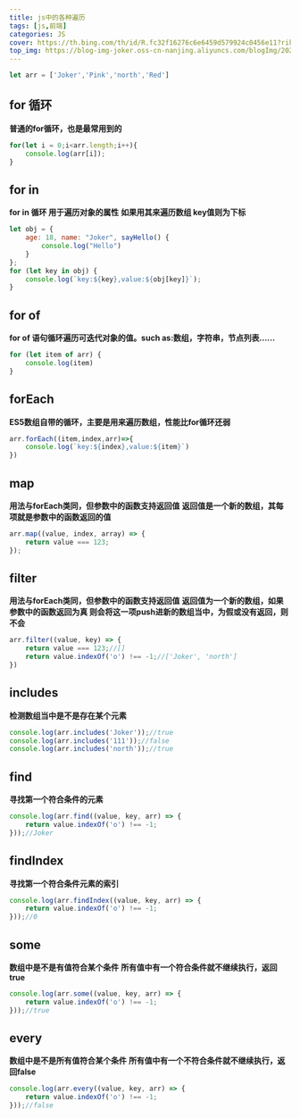 ```yaml
---
title: js中的各种遍历
tags: [js,前端]
categories: JS
cover: https://th.bing.com/th/id/R.fc32f16276c6e6459d579924c0456e11?rik=2K8yVgHO12Is6w&riu=http%3a%2f%2f3.bp.blogspot.com%2f-PTty3CfTGnA%2fTpZOEjTQ_WI%2fAAAAAAAAAeo%2fKeKt_D5X2xo%2fw1200-h630-p-k-nu%2fjs.jpg&ehk=2PrB9111t3zKW%2f42wxMGGN6YYYRN3%2bgtuPOWner1T8M%3d&risl=&pid=ImgRaw&r=0
top_img: https://blog-img-joker.oss-cn-nanjing.aliyuncs.com/blogImg/2022/11/24/14/12171669270661640.webp
---
```

```javascript
let arr = ['Joker','Pink','north','Red']
```

<a name="16f2fd8d"></a>

## for 循环

**普通的for循环，也是最常用到的**

```javascript
for(let i = 0;i<arr.length;i++){
	console.log(arr[i]);
}
```

<a name="5b31cbae"></a>

## for in

**for in 循环 用于遍历对象的属性**
**如果用其来遍历数组 key值则为下标**

```javascript
let obj = {
    age: 18, name: "Joker", sayHello() {
        console.log("Hello")
    }
};
for (let key in obj) {
    console.log(`key:${key},value:${obj[key]}`);
}
```

<a name="4c0bdc05"></a>

## for of

**for of 语句循环遍历可迭代对象的值。such as:数组，字符串，节点列表......**

```javascript
for (let item of arr) {
	console.log(item)
}
```

<a name="forEach"></a>

## forEach

**ES5数组自带的循环，主要是用来遍历数组，性能比for循环还弱**

```javascript
arr.forEach((item,index,arr)=>{
	console.log(`key:${index},value:${item}`)
})
```

<a name="map"></a>

## map

**用法与forEach类同，但参数中的函数支持返回值**
**返回值是一个新的数组，其每项就是参数中的函数返回的值**

```javascript
arr.map((value, index, array) => {
	return value === 123;
});
```

<a name="filter"></a>

## filter

**用法与forEach类同，但参数中的函数支持返回值**
**返回值为一个新的数组，如果参数中的函数返回为真 则会将这一项push进新的数组当中，为假或没有返回，则不会**

```javascript
arr.filter((value, key) => {
	return value === 123;//[]
	return value.indexOf('o') !== -1;//['Joker', 'north']
})
```

<a name="includes"></a>

## includes

**检测数组当中是不是存在某个元素**

```javascript
console.log(arr.includes('Joker'));//true
console.log(arr.includes('111'));//false
console.log(arr.includes('north'));//true
```

<a name="find"></a>

## find

**寻找第一个符合条件的元素**

```javascript
console.log(arr.find((value, key, arr) => {
    return value.indexOf('o') !== -1;
}));//Joker
```

<a name="findIndex"></a>

## findIndex

**寻找第一个符合条件元素的索引**

```javascript
console.log(arr.findIndex((value, key, arr) => {
    return value.indexOf('o') !== -1;
}));//0
```

<a name="some"></a>

## some

**数组中是不是有值符合某个条件**
**所有值中有一个符合条件就不继续执行，返回true**

```javascript
console.log(arr.some((value, key, arr) => {
	return value.indexOf('o') !== -1;
}));//true
```

<a name="every"></a>

## every

**数组中是不是所有值符合某个条件**
**所有值中有一个不符合条件就不继续执行，返回false**

```javascript
console.log(arr.every((value, key, arr) => {
	return value.indexOf('o') !== -1;
}));//false
```
